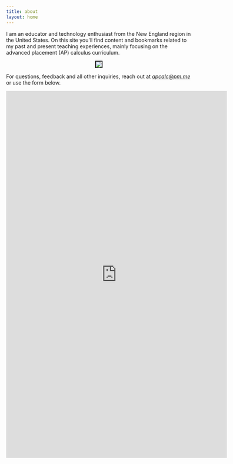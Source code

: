 ```yaml
---
title: about
layout: home
---
```


I am an educator and technology enthusiast from the New England region in the United States. On this site you'll find content and bookmarks related to my past and present teaching experiences, mainly focusing on the advanced placement (AP) calculus curriculum. 

<!--
I've had the privilege of teaching both levels of AP Calculus ever since I started out as an independent school teacher in 2005. My other classroom experiences include Multivariable Calculus, AP Computer Science A, AP Statistics, Linear Algebra, and independent studies in computer science and mathematics.  
-->

<p align="center"><img src="../d-img/profile__.jpeg" border="2"> </p>

For questions, feedback and all other inquiries, reach out at <i>apcalc@pm.me</i>  or use the form below.

<center> <iframe src="https://docs.google.com/forms/d/e/1FAIpQLSfk3MsgYHHCfX69rYixFbnQIuGToOyGh9GlpIXcycYWO-BrWg/viewform?embedded=true" width="600" height="1000" frameborder="0" marginheight="0" marginwidth="0">Loading…</iframe>  </center>







